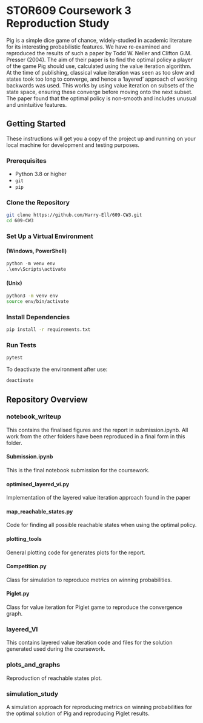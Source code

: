 # STOR609 Coursework 3 Reproduction Study
Pig is a simple dice game of chance, widely-studied in academic literature for its interesting probabilistic features. We have re‐examined and reproduced the results of such a paper by Todd W. Neller and Clifton G.M. Presser (2004). The aim of their paper is to find the optimal policy a player of the game Pig should use, calculated using the value iteration algorithm. At the time of publishing, classical value iteration was seen as too slow and states took too long to converge, and hence a ‘layered’ approach of working backwards was used. This works by using value iteration on subsets of the state space, ensuring these converge before moving onto the next subset. The paper found that the optimal policy is non‐smooth and includes unusual and unintuitive features.

## Getting Started

These instructions will get you a copy of the project up and running on your local machine for development and testing purposes.

### Prerequisites

- Python 3.8 or higher
- `git`
- `pip`

### Clone the Repository

```bash
git clone https://github.com/Harry-Ell/609-CW3.git
cd 609-CW3
```

### Set Up a Virtual Environment

#### (Windows, PowerShell)
```powershell
python -m venv env
.\env\Scripts\activate
```

#### (Unix)
```bash
python3 -m venv env
source env/bin/activate
```

### Install Dependencies

```bash
pip install -r requirements.txt
```

### Run Tests

```bash
pytest
```

To deactivate the environment after use:

```bash
deactivate
```


## Repository Overview

### notebook_writeup
This contains the finalised figures and the report in submission.ipynb. All work from the other folders have been reproduced in a final form in this folder.
#### Submission.ipynb
This is the final notebook submission for the coursework.
#### optimised_layered_vi.py
Implementation of the layered value iteration approach found in the paper
#### map_reachable_states.py
Code for finding all possible reachable states when using the optimal policy.
#### plotting_tools
General plotting code for generates plots for the report.
#### Competition.py
Class for simulation to reproduce metrics on winning probabilities.
#### Piglet.py
Class for value iteration for Piglet game to reproduce the convergence graph.

### layered_VI
This contains layered value iteration code and files for the solution generated used during the coursework.

### plots_and_graphs
Reproduction of reachable states plot.

### simulation_study
A simulation approach for reproducing metrics on winning probabilities for the optimal solution of Pig and reproducing Piglet results.

